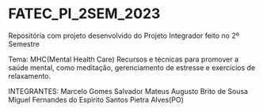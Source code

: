 # FATEC_PI_2SEM_2023
Repositória com projeto desenvolvido do Projeto Integrador feito no 2º Semestre 

Tema: MHC(Mental Health Care)
Recursos e técnicas para promover a saúde mental, como meditação, gerenciamento de estresse e exercícios de relaxamento.

 INTEGRANTES:
Marcelo Gomes Salvador 
Mateus Augusto Brito de Sousa
Miguel Fernandes do Espirito Santos
Pietra Alves(PO)

